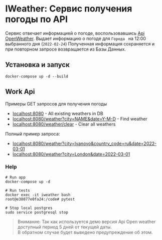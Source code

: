# IWeather: Cервис получения погоды по API
Сервис отвечает информацией о погоде, воспользовавшись [Api OpenWeather](https://openweathermap.org/). 
Выдает информацию о погоде для `Города ` на 12:00 выбранного дня (`2022-02-24`)
Полученная информация сохраняется и при повторном запросе возвращается из Базы Данных.


## Установка и запуск
```
docker-compose up -d --build
```


## Work Api

Примеры GET запросов для получения погоды

* [localhost:8080](http://0.0.0.0:8080/) - All existing weathers in DB
* [localhost:8080/weather?city=NAME&date=Y-M-D](http://0.0.0.0:8080/weather?city=London&date=2022-03-01) - Find weather
* [localhost:8080/weather/clear](http://0.0.0.0:8080/weather/clear) - Clear all weathers

Полный пример запроса:
* [localhost:8080/weather?city=Ivanovo&country_code=ru&date=2022-03-01](http://0.0.0.0:8080/weather?city=Ivanovo&country_code=ru&date=2022-03-01)
* [localhost:8080/weather?city=London&date=2022-03-01](http://0.0.0.0:8080/weather?city=London&date=2022-03-01)



### Help
```
# Run app
docker-compose up -d

# Run tests
docker exec -it iweather bash
root@e38077e0fa24:/code# pytest 

# Stop local postgres
sudo service postgresql stop
```
 
> Внимание: Так как используется демо версия Api Open weather доступный период 5 дней от текущей даты.\
> В обратном случае будет выведено предупреждение об этом.
